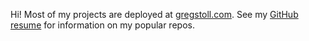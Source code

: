 Hi!  Most of my projects are deployed at [gregstoll.com](https://gregstoll.com). See my [GitHub resume](https://resume.github.io/?gregstoll) for information on my popular repos.
<!-- [![Greg's github stats](https://github-readme-stats.vercel.app/api?username=gregstoll&theme=tokyonight)](https://github.com/anuraghazra/github-readme-stats) -->
<!--
**gregstoll/gregstoll** is a ✨ _special_ ✨ repository because its `README.md` (this file) appears on your GitHub profile.

Here are some ideas to get you started:

- 🔭 I’m currently working on ...
- 🌱 I’m currently learning ...
- 👯 I’m looking to collaborate on ...
- 🤔 I’m looking for help with ...
- 💬 Ask me about ...
- 📫 How to reach me: ...
- 😄 Pronouns: ...
- ⚡ Fun fact: ...
-->
